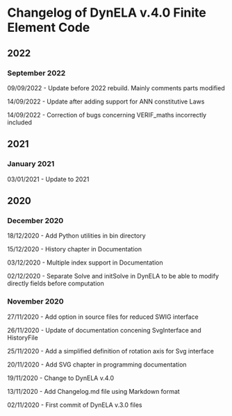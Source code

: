 # Changelog of DynELA v.4.0 Finite Element Code

## 2022

### September 2022

09/09/2022 - Update before 2022 rebuild. Mainly comments parts modified

14/09/2022 - Update after adding support for ANN constitutive Laws

14/09/2022 - Correction of bugs concerning VERIF_maths incorrectly included

## 2021

### January 2021

03/01/2021 - Update to 2021

## 2020

### December 2020

18/12/2020 - Add Python utilities in bin directory

15/12/2020 - History chapter in Documentation

03/12/2020 - Multiple index support in Documentation

02/12/2020 - Separate Solve and initSolve in DynELA to be able to modify directly fields before computation

### November 2020

27/11/2020 - Add option in source files for reduced SWIG interface

26/11/2020 - Update of documentation concening SvgInterface and HistoryFile

25/11/2020 - Add a simplified definition of rotation axis for Svg interface

20/11/2020 - Add SVG chapter in programming documentation

19/11/2020 - Change to DynELA v.4.0

13/11/2020 - Add Changelog.md file using Markdown format

02/11/2020 - First commit of DynELA v.3.0 files



